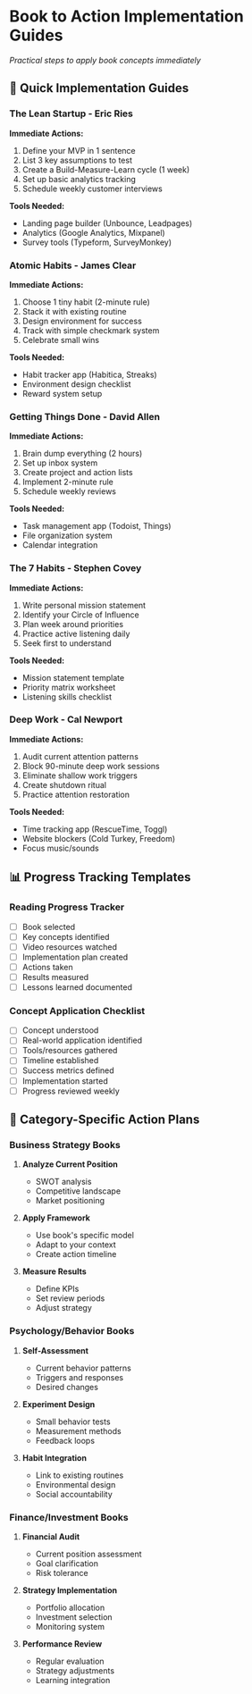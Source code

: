 # Book to Action Implementation Guides
*Practical steps to apply book concepts immediately*

## 🚀 Quick Implementation Guides

### The Lean Startup - Eric Ries
**Immediate Actions:**
1. Define your MVP in 1 sentence
2. List 3 key assumptions to test
3. Create a Build-Measure-Learn cycle (1 week)
4. Set up basic analytics tracking
5. Schedule weekly customer interviews

**Tools Needed:**
- Landing page builder (Unbounce, Leadpages)
- Analytics (Google Analytics, Mixpanel)
- Survey tools (Typeform, SurveyMonkey)

### Atomic Habits - James Clear
**Immediate Actions:**
1. Choose 1 tiny habit (2-minute rule)
2. Stack it with existing routine
3. Design environment for success
4. Track with simple checkmark system
5. Celebrate small wins

**Tools Needed:**
- Habit tracker app (Habitica, Streaks)
- Environment design checklist
- Reward system setup

### Getting Things Done - David Allen
**Immediate Actions:**
1. Brain dump everything (2 hours)
2. Set up inbox system
3. Create project and action lists
4. Implement 2-minute rule
5. Schedule weekly reviews

**Tools Needed:**
- Task management app (Todoist, Things)
- File organization system
- Calendar integration

### The 7 Habits - Stephen Covey
**Immediate Actions:**
1. Write personal mission statement
2. Identify your Circle of Influence
3. Plan week around priorities
4. Practice active listening daily
5. Seek first to understand

**Tools Needed:**
- Mission statement template
- Priority matrix worksheet
- Listening skills checklist

### Deep Work - Cal Newport
**Immediate Actions:**
1. Audit current attention patterns
2. Block 90-minute deep work sessions
3. Eliminate shallow work triggers
4. Create shutdown ritual
5. Practice attention restoration

**Tools Needed:**
- Time tracking app (RescueTime, Toggl)
- Website blockers (Cold Turkey, Freedom)
- Focus music/sounds

## 📊 Progress Tracking Templates

### Reading Progress Tracker
- [ ] Book selected
- [ ] Key concepts identified
- [ ] Video resources watched
- [ ] Implementation plan created
- [ ] Actions taken
- [ ] Results measured
- [ ] Lessons learned documented

### Concept Application Checklist
- [ ] Concept understood
- [ ] Real-world application identified
- [ ] Tools/resources gathered
- [ ] Timeline established
- [ ] Success metrics defined
- [ ] Implementation started
- [ ] Progress reviewed weekly

## 🎯 Category-Specific Action Plans

### Business Strategy Books
1. **Analyze Current Position**
   - SWOT analysis
   - Competitive landscape
   - Market positioning

2. **Apply Framework**
   - Use book's specific model
   - Adapt to your context
   - Create action timeline

3. **Measure Results**
   - Define KPIs
   - Set review periods
   - Adjust strategy

### Psychology/Behavior Books
1. **Self-Assessment**
   - Current behavior patterns
   - Triggers and responses
   - Desired changes

2. **Experiment Design**
   - Small behavior tests
   - Measurement methods
   - Feedback loops

3. **Habit Integration**
   - Link to existing routines
   - Environmental design
   - Social accountability

### Finance/Investment Books
1. **Financial Audit**
   - Current position assessment
   - Goal clarification
   - Risk tolerance

2. **Strategy Implementation**
   - Portfolio allocation
   - Investment selection
   - Monitoring system

3. **Performance Review**
   - Regular evaluation
   - Strategy adjustments
   - Learning integration